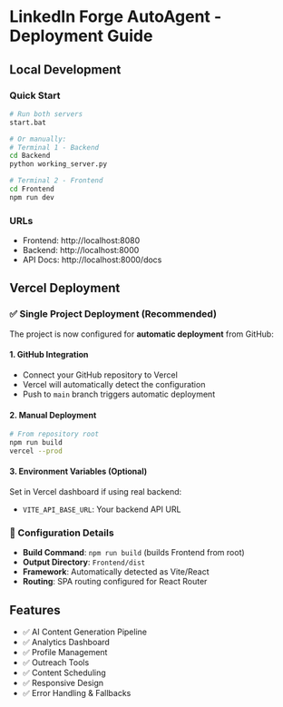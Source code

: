 # LinkedIn Forge AutoAgent - Deployment Guide

## Local Development

### Quick Start
```bash
# Run both servers
start.bat

# Or manually:
# Terminal 1 - Backend
cd Backend
python working_server.py

# Terminal 2 - Frontend
cd Frontend
npm run dev
```

### URLs
- Frontend: http://localhost:8080
- Backend: http://localhost:8000
- API Docs: http://localhost:8000/docs

## Vercel Deployment

### ✅ Single Project Deployment (Recommended)

The project is now configured for **automatic deployment** from GitHub:

#### 1. GitHub Integration
- Connect your GitHub repository to Vercel
- Vercel will automatically detect the configuration
- Push to `main` branch triggers automatic deployment

#### 2. Manual Deployment
```bash
# From repository root
npm run build
vercel --prod
```

#### 3. Environment Variables (Optional)
Set in Vercel dashboard if using real backend:
- `VITE_API_BASE_URL`: Your backend API URL

### 🔧 Configuration Details
- **Build Command**: `npm run build` (builds Frontend from root)
- **Output Directory**: `Frontend/dist`
- **Framework**: Automatically detected as Vite/React
- **Routing**: SPA routing configured for React Router

## Features
- ✅ AI Content Generation Pipeline
- ✅ Analytics Dashboard  
- ✅ Profile Management
- ✅ Outreach Tools
- ✅ Content Scheduling
- ✅ Responsive Design
- ✅ Error Handling & Fallbacks
